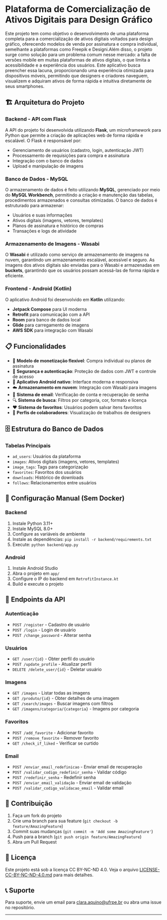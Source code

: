 # Plataforma de Comercialização de Ativos Digitais para Design Gráfico

Este projeto tem como objetivo o desenvolvimento de uma plataforma completa para a comercialização de ativos digitais voltados para design gráfico, oferecendo modelos de venda por assinatura e compra individual, semelhante a plataformas como Freepik e Designi.Além disso, o projeto surge como solução para um problema comum nesse mercado: a falta de versões mobile em muitas plataformas de ativos digitais, o que limita a acessibilidade e a experiência dos usuários. Este aplicativo busca preencher essa lacuna, proporcionando uma experiência otimizada para dispositivos móveis, permitindo que designers e criadores naveguem, visualizem e adquiram ativos de forma rápida e intuitiva diretamente de seus smartphones.

## 🏗️ Arquitetura do Projeto

### Backend - API com Flask
A API do projeto foi desenvolvida utilizando **Flask**, um microframework para Python que permite a criação de aplicações web de forma rápida e escalável. O Flask é responsável por:

- Gerenciamento de usuários (cadastro, login, autenticação JWT)
- Processamento de requisições para compra e assinatura
- Integração com o banco de dados
- Upload e manipulação de imagens

### Banco de Dados - MySQL
O armazenamento de dados é feito utilizando **MySQL**, gerenciado por meio do **MySQL Workbench**, permitindo a criação e manutenção das tabelas, procedimentos armazenados e consultas otimizadas.
O banco de dados é estruturado para armazenar:

- Usuários e suas informações
- Ativos digitais (imagens, vetores, templates)
- Planos de assinatura e histórico de compras
- Transações e logs de atividade

### Armazenamento de Imagens - Wasabi
O **Wasabi** é utilizado como serviço de armazenamento de imagens na nuvem, garantindo um armazenamento escalável, acessível e seguro. As imagens dos ativos digitais são enviadas para o Wasabi e armazenadas em **buckets**, garantindo que os usuários possam acessá-las de forma rápida e eficiente.

### Frontend - Android (Kotlin)
O aplicativo Android foi desenvolvido em **Kotlin** utilizando:
- **Jetpack Compose** para UI moderna
- **Retrofit** para comunicação com a API
- **Room** para banco de dados local
- **Glide** para carregamento de imagens
- **AWS SDK** para integração com Wasabi

## 📋 Funcionalidades

- 🛒 **Modelo de monetização flexível**: Compra individual ou planos de assinatura
- 🔐 **Segurança e autenticação**: Proteção de dados com JWT e controle de acesso
- 📱 **Aplicativo Android nativo**: Interface moderna e responsiva
- ☁️ **Armazenamento em nuvem**: Integração com Wasabi para imagens
- 📧 **Sistema de email**: Verificação de conta e recuperação de senha
- 🔍 **Sistema de busca**: Filtros por categoria, cor, formato e licença
- ❤️ **Sistema de favoritos**: Usuários podem salvar itens favoritos
- 👥 **Perfis de colaboradores**: Visualização de trabalhos de designers

## 🗄️ Estrutura do Banco de Dados

### Tabelas Principais
- `ad_users`: Usuários da plataforma
- `images`: Ativos digitais (imagens, vetores, templates)
- `image_tags`: Tags para categorização
- `favorites`: Favoritos dos usuários
- `downloads`: Histórico de downloads
- `follows`: Relacionamentos entre usuários

## 🔧 Configuração Manual (Sem Docker)

### Backend
1. Instale Python 3.11+
2. Instale MySQL 8.0+
3. Configure as variáveis de ambiente
4. Instale as dependências: `pip install -r backend/requirements.txt`
5. Execute: `python backend/app.py`

### Android
1. Instale Android Studio
2. Abra o projeto em `app/`
3. Configure o IP do backend em `RetrofitInstance.kt`
4. Build e execute o projeto

## 📝 Endpoints da API

### Autenticação
- `POST /register` - Cadastro de usuário
- `POST /login` - Login de usuário
- `POST /change_password` - Alterar senha

### Usuários
- `GET /user/{id}` - Obter perfil do usuário
- `POST /update_profile` - Atualizar perfil
- `DELETE /delete_user/{id}` - Deletar usuário

### Imagens
- `GET /images` - Listar todas as imagens
- `GET /produto/{id}` - Obter detalhes de uma imagem
- `GET /search/images` - Buscar imagens com filtros
- `GET /imagens/categoria/{categoria}` - Imagens por categoria

### Favoritos
- `POST /add_favorite` - Adicionar favorito
- `POST /remove_favorite` - Remover favorito
- `GET /check_if_liked` - Verificar se curtido

### Email
- `POST /enviar_email_redefinicao` - Enviar email de recuperação
- `POST /validar_codigo_redefinir_senha` - Validar código
- `POST /redefinir_senha` - Redefinir senha
- `POST /enviar_email_validação` - Enviar email de validação
- `POST /validar_codigo_validacao_email` - Validar email

## 🤝 Contribuição

1. Faça um fork do projeto
2. Crie uma branch para sua feature (`git checkout -b feature/AmazingFeature`)
3. Commit suas mudanças (`git commit -m 'Add some AmazingFeature'`)
4. Push para a branch (`git push origin feature/AmazingFeature`)
5. Abra um Pull Request

## 📄 Licença

Este projeto está sob a licença CC BY-NC-ND 4.0. Veja o arquivo [LICENSE-CC-BY-NC-ND-4.0.md](LICENSE-CC-BY-NC-ND-4.0.md) para mais detalhes.

## 📞 Suporte

Para suporte, envie um email para clara.aquino@ufrpe.br ou abra uma issue no repositório.

---
